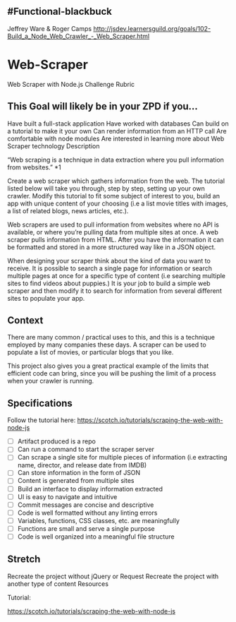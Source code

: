 ## #Functional-blackbuck
Jeffrey Ware & Roger Camps
http://jsdev.learnersguild.org/goals/102-Build_a_Node_Web_Crawler_-_Web_Scraper.html

# Web-Scraper
Web Scraper with Node.js
Challenge Rubric

## This Goal will likely be in your ZPD if you…

Have built a full-stack application
Have worked with databases
Can build on a tutorial to make it your own
Can render information from an HTTP call
Are comfortable with node modules
Are interested in learning more about Web Scraper technology
Description

“Web scraping is a technique in data extraction where you pull information from websites.” *1

Create a web scraper which gathers information from the web. The tutorial listed below will take you through, step by step, setting up your own crawler. Modify this tutorial to fit some subject of interest to you, build an app with unique content of your choosing (i.e a list movie titles with images, a list of related blogs, news articles, etc.).

Web scrapers are used to pull information from websites where no API is available, or where you’re pulling data from multiple sites at once. A web scraper pulls information from HTML. After you have the information it can be formatted and stored in a more structured way like in a JSON object.

When designing your scraper think about the kind of data you want to receive. It is possible to search a single page for information or search multiple pages at once for a specific type of content (i.e searching multiple sites to find videos about puppies.) It is your job to build a simple web scraper and then modify it to search for information from several different sites to populate your app.

## Context

There are many common / practical uses to this, and this is a technique employed by many companies these days. A scraper can be used to populate a list of movies, or particular blogs that you like.

This project also gives you a great practical example of the limits that efficient code can bring, since you will be pushing the limit of a process when your crawler is running.

## Specifications

Follow the tutorial here: https://scotch.io/tutorials/scraping-the-web-with-node-js

 - [ ] Artifact produced is a repo
  - [ ] Can run a command to start the scraper server
  - [ ] Can scrape a single site for multiple pieces of information (i.e extracting name, director, and release date from IMDB)
 - [ ] Can store information in the form of JSON
 - [ ] Content is generated from multiple sites
  - [ ] Build an interface to display information extracted
  - [ ] UI is easy to navigate and intuitive
  - [ ] Commit messages are concise and descriptive
  - [ ] Code is well formatted without any linting errors
  - [ ] Variables, functions, CSS classes, etc. are meaningfully
  - [ ] Functions are small and serve a single purpose
  - [ ] Code is well organized into a meaningful file structure
## Stretch

 Recreate the project without jQuery or Request
 Recreate the project with another type of content
Resources

Tutorial:

https://scotch.io/tutorials/scraping-the-web-with-node-js
